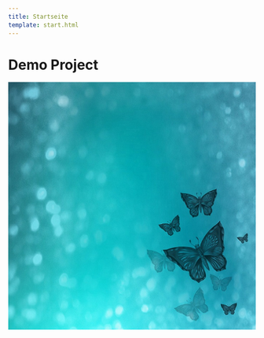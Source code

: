 ```yaml
---
title: Startseite
template: start.html
---
```


# Demo Project

![TestBild!](/assets/images/test.jpg "Test bild")